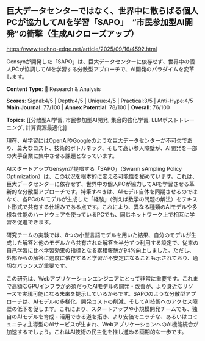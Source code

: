 ## 巨大データセンターではなく、世界中に散らばる個人PCが協力してAIを学習「SAPO」　“市民参加型AI開発”の衝撃（生成AIクローズアップ）

https://www.techno-edge.net/article/2025/09/16/4592.html

Gensynが開発した「SAPO」は、巨大データセンターに依存せず、世界中の個人PCが協調してAIを学習する分散型アプローチで、AI開発のパラダイムを変革します。

**Content Type**: 🔬 Research & Analysis

**Scores**: Signal:4/5 | Depth:4/5 | Unique:4/5 | Practical:3/5 | Anti-Hype:4/5
**Main Journal**: 77/100 | **Annex Potential**: 78/100 | **Overall**: 76/100

**Topics**: [[分散型AI学習, 市民参加型AI開発, 集合的強化学習, LLMポストトレーニング, 計算資源最適化]]

現在、AI学習にはOpenAIやGoogleのような巨大データセンターが不可欠であり、莫大なコスト、技術的ボトルネック、そして高い参入障壁が、AI開発を一部の大手企業に集中させる課題となっています。

AIスタートアップGensynが提唱する「SAPO」（Swarm sAmpling Policy Optimization）は、この状況を根本的に変える可能性を秘めています。これは、巨大データセンターに依存せず、世界中の個人PCが協力してAIを学習させる革新的な分散型アプローチです。特筆すべきは、AIモデル自体を同期させるのではなく、各PCのAIモデルが生成した「経験」（例えば数学の問題の解法）をテキスト形式で共有する仕組みである点です。これにより、異なる種類のAIモデルや多様な性能のハードウェアを使っているPCでも、同じネットワーク上で相互に学習を促進できます。

研究チームの実験では、8つの小型言語モデルを用いた結果、自分のモデルが生成した解答と他のモデルから共有された解答を半分ずつ利用する設定で、従来の自己学習に比べ学習効果の指標となる累積報酬が94%向上しました。ただし、外部からの解答に過度に依存すると学習が不安定になることも示されており、適切なバランスが重要です。

この研究は、Webアプリケーションエンジニアにとって非常に重要です。これまで高額なGPUインフラが必須だったAIモデルの開発・改善が、より身近なリソースで実現可能になる未来を提示しているからです。SAPOのような分散型アプローチは、AIモデルの多様化、開発コストの削減、そしてAI技術へのアクセス障壁の低下を促します。これにより、スタートアップや小規模開発チームでも、独自のAIモデルを育成・活用できる道を拓き、より安価でニッチな、あるいはコミュニティ主導型のAIサービスが生まれ、WebアプリケーションへのAI機能統合が加速するでしょう。これはAI技術の民主化を推し進める画期的な一歩です。